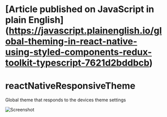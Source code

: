 # [Article published on JavaScript in plain English] (https://javascript.plainenglish.io/global-theming-in-react-native-using-styled-components-redux-toolkit-typescript-7621d2bddbcb)

# reactNativeResponsiveTheme
Global theme that responds to the devices theme settings

![Screenshot](assets/themeExample.gif)
